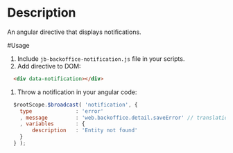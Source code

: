 # Description

An angular directive that displays notifications. 

#Usage

1. Include ```jb-backoffice-notification.js``` file in your scripts.
1. Add directive to DOM: 
  ```html
	<div data-notification></div>
  ```
1. Throw a notification in your angular code: 
  ```javascript
	$rootScope.$broadcast( 'notification', {
	  type              : 'error' 
	  , message         : 'web.backoffice.detail.saveError' // translation key
	  , variables       : {
          description   : 'Entity not found'
	  }
	} );
  ```
